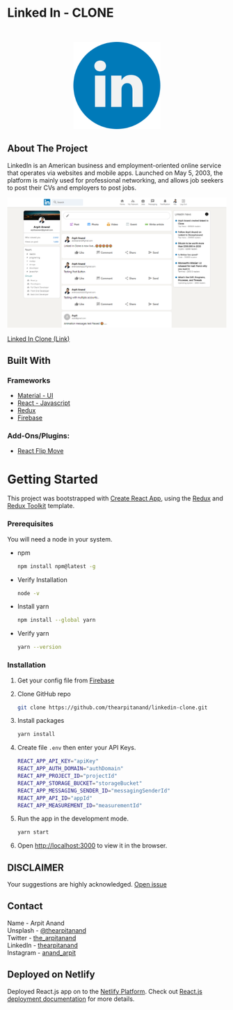 <h1>Linked In - CLONE</h1>

<br />

<!-- PROJECT LOGO -->
<p  align="center">
    <a href="https://linkedin-clone-thearpitanand.netlify.app/">
        <img src="public/logo.png" alt="Logo" width="200" height="200">
    </a>
</p>

<!-- ABOUT THE PROJECT -->

## About The Project

LinkedIn is an American business and employment-oriented online service that operates via websites and mobile apps. Launched on May 5, 2003, the platform is mainly used for professional networking, and allows job seekers to post their CVs and employers to post jobs.

<!-- Screenshot -->
<!-- 
#### Login Screen

![Login Screenshot](/public/website-screenshot-login.png)

#### User Panel -->

![Screenshot](/public/website-screenshot.png)

[Linked In Clone (Link)](https://linkedin-clone-thearpitanand.netlify.app/)

<!-- Built with section -->

## Built With

### Frameworks

- [Material - UI](https://material-ui.com/)
- [React - Javascript](https://reactjs.org/)
- [Redux](https://redux.js.org/)
- [Firebase](https://firebase.google.com/)

### Add-Ons/Plugins:

- [React Flip Move](https://yarnpkg.com/package/react-flip-move)

<!-- GETTING STARTED -->

# Getting Started

This project was bootstrapped with [Create React App](https://github.com/facebook/create-react-app), using the [Redux](https://redux.js.org/) and [Redux Toolkit](https://redux-toolkit.js.org/) template.

### Prerequisites

You will need a node in your system.

- npm

  ```sh
  npm install npm@latest -g
  ```

- Verify Installation

  ```sh
  node -v
  ```

- Install yarn

  ```sh
  npm install --global yarn
  ```

- Verify yarn
  ```sh
  yarn --version
  ```

### Installation

1. Get your config file from [Firebase](https://firebase.google.com/)

2. Clone GitHub repo

   ```sh
   git clone https://github.com/thearpitanand/linkedin-clone.git
   ```

3. Install packages

   ```sh
   yarn install
   ```

4. Create file `.env` then enter your API Keys.

   ```sh
   REACT_APP_API_KEY="apiKey"
   REACT_APP_AUTH_DOMAIN="authDomain"
   REACT_APP_PROJECT_ID="projectId"
   REACT_APP_STORAGE_BUCKET="storageBucket"
   REACT_APP_MESSAGING_SENDER_ID="messagingSenderId"
   REACT_APP_API_ID="appId"
   REACT_APP_MEASUREMENT_ID="measurementId"
   ```

5. Run the app in the development mode.

   ```sh
   yarn start
   ```

6. Open [http://localhost:3000](http://localhost:3000) to view it in the browser.

<!-- Disclaimer -->

## DISCLAIMER

Your suggestions are highly acknowledged. [Open issue](https://github.com/thearpitanand/linkedin-clone/issues)

<!-- CONTACT -->

## Contact

Name - Arpit Anand\
Unsplash - [@thearpitanand](https://unsplash.com/@thearpitanand)\
Twitter - [the_arpitanand](https://twitter.com/the_arpitanand)\
LinkedIn - [thearpitanand](https://www.linkedin.com/in/thearpitanand/)\
Instagram - [anand_arpit](https://www.instagram.com/anand_arpit/)

## Deployed on Netlify

Deployed React.js app on to the [Netlify Platform](https://www.netlify.com/). Check out [React.js deployment documentation](https://www.netlify.com/blog/2016/07/22/deploy-react-apps-in-less-than-30-seconds/) for more details.
